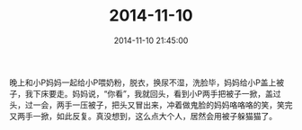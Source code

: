 ﻿---
title: "2014-11-10"
date: 2014-11-10 21:45:00
tags: 文字
categories: 爸爸
---
晚上和小P妈妈一起给小P喂奶粉，脱衣，换尿不湿，洗脸毕，妈妈给小P盖上被子，我下床要走。妈妈说，“你看”，我就回头，看到小P两手把被子一掀，盖过头，过一会，两手一压被子，把头又冒出来，冲着做鬼脸的妈妈咯咯咯的笑，笑完又两手一掀，如此反复。真没想到，这么点大个人，居然会用被子躲猫猫了。